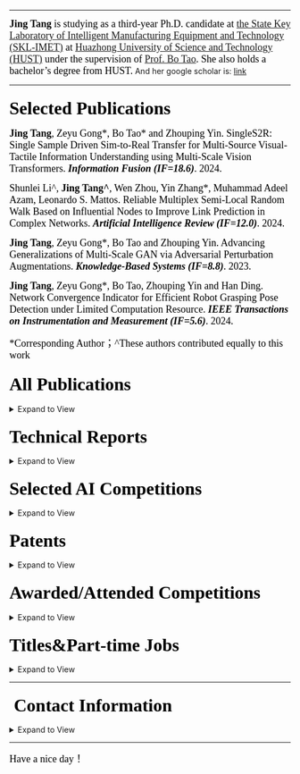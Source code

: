 <!-- ### <font face="Cambria Math" color=black size=6>Welcome to my world 👋</font>-->
<!-- ![GitHub stats](https://github-readme-stats-sigma-five.vercel.app/api?username=vaew&show_icons=true&theme=chartreuse-dark)--> 

---

<font face="Cambria Math" color=black size=4> **Jing Tang** is studying as a third-year Ph.D. candidate at [the State Key Laboratory of Intelligent Manufacturing Equipment and Technology (SKL-IMET)](https://dmet.hust.edu.cn/) at [Huazhong University of Science and Technology (HUST)](https://english.hust.edu.cn/) under the supervision of [Prof. Bo Tao](https://mse.hust.edu.cn/info/1142/1328.htm). She also holds a bachelor’s degree from HUST.</font> And her google scholar is: [link](https://scholar.google.com/citations?hl=en&user=UIH3wxMAAAAJ&view_op=list_works&citft=1&email_for_op=reotnovgib%40gmail.com&gmla=AH70aAU5SkZx1ujAIuCZDcKzzMROXcoDDUZiEcurfeLnLkx7JxzFE8mh5h1-xtaM3v8YxvuuXOguLBajqIfy96MLiO9vbM9FUN4BxWg3rT0igo37vcXbY2VaZ0PQoQR6m1uIBzzOwxA7c5ENaojCdI_9GgVos6W8fXV3HCz4GWBpQd8qmhBp8i1z-s9KgRv13v7gIDa8e_fvpXE6HcqxIEPSRVtrH9ti3A_rbnopybTvFUU)

<!-- 👀 Now I am looking for an internship/full-time job:[resume](https://github.com/vaew/vaew/blob/main/resume.pdf)--> 

---

### <font face="Cambria Math" color=black size=6>Selected Publications</font>

<font face="Cambria Math" color=black size=4> **Jing Tang**, Zeyu Gong*, Bo Tao* and Zhouping Yin. SingleS2R: Single Sample Driven Sim-to-Real Transfer for Multi-Source Visual-Tactile Information Understanding using Multi-Scale Vision Transformers. <b>*Information Fusion (IF=18.6)*</b>. 2024.</font>

<font face="Cambria Math" color=black size=4> Shunlei Li^, **Jing Tang^**, Wen Zhou, Yin Zhang*, Muhammad Adeel Azam, Leonardo S. Mattos. Reliable Multiplex Semi-Local Random Walk Based on Influential Nodes to Improve Link Prediction in Complex Networks. <b>*Artificial Intelligence Review (IF=12.0)*</b>. 2024.</font>

<font face="Cambria Math" color=black size=4> **Jing Tang**, Zeyu Gong*, Bo Tao and Zhouping Yin. Advancing Generalizations of Multi-Scale GAN via Adversarial Perturbation Augmentations. <b>*Knowledge-Based Systems (IF=8.8)*</b>. 2023.</font>

<font face="Cambria Math" color=black size=4> **Jing Tang**, Zeyu Gong*, Bo Tao, Zhouping Yin and Han Ding. Network Convergence Indicator for Efficient Robot Grasping Pose Detection under Limited Computation Resource. <b>*IEEE Transactions on Instrumentation and Measurement (IF=5.6)*</b>. 2024.</font>

<font face="Cambria Math" color=black size=4>*Corresponding Author；^These authors contributed equally to this work </font>

### <font face="Cambria Math" color=black size=6>All Publications</font>

<details>
<summary>Expand to View</summary>
  
1. ***Jing Tang***, Zeyu Gong*, Bo Tao* and Zhouping Yin. SingleS2R: Single Sample Driven Sim-to-Real Transfer for Multi-Source Visual-Tactile Information Understanding using Multi-Scale Vision Transformers. Information Fusion (IF=18.6). 2024.

2. Shunlei Li^, ***Jing Tang***^, Wen Zhou, Yin Zhang*, Muhammad Adeel Azam, Leonardo S. Mattos. Reliable Multiplex Semi-Local Random Walk Based on Influential Nodes to Improve Link Prediction in Complex Networks. Artificial Intelligence Review (IF=12.0). 2024.

3. ***Jing Tang***, Zeyu Gong*, Bo Tao and Zhouping Yin. Advancing Generalizations of Multi-Scale GAN via Adversarial Perturbation Augmentations. Knowledge-Based Systems (IF=8.8). 2023.

4. ***Jing Tang***, Zeyu Gong*, Bo Tao, Zhouping Yin and Han Ding. Network Convergence Indicator for Efficient Robot Grasping Pose Detection under Limited Computation Resource. IEEE Transactions on Instrumentation and Measurement (IF=5.6). 2024.

5. ***Jing Tang***, Zeyu Gong*, Haibin Wu and Bo Tao. RFID-Based Pose Estimation for Moving Objects Using Classification and Phase-Position Transformation. IEEE Sensors Journal (IF=4.3). 2021.

6. ***Jing Tang***^, Ting Zhang^, Zeyu Gong*, Xianjun Huang. High Precision Cervical Precancerous Lesions Classification Method Based on ConvNeXt. Bioengineering (IF=4.6). 2023.

7. ***Jing Tang***^, Kaiwen Zuo^, Hanbing Qin, Binli Luo, Ligang He and Shiyan Tang*. Satisfactory Medical Consultation based on Terminology-Enhanced Information Retrieval and Emotional In-Context Learning. Knowledge-Enhanced Information Retrieval Workshop on European Conference on Information Retrieval (ECIR, CCF-C). 2024.

8. Houcheng Su^, Weihao Luo^, Daixian Liu, Mengzhu Wang*, ***Jing Tang***, Junyan Cheng, Cong Wang, Zhenghan Chen. Sharpness-Aware Model-Agnostic Long-Tailed Domain Generalization.Proceedings of the AAAI Conference on Artificial Intelligence (AAAI, CCF-A). 2024.

9. Hui Feng, Zhenfeng Gu, Yi Zhou, Chao Chen, Ruiwen Hu, ***Jing Tang***, Zeyu Gong*, and Bo Tao. A Cross-media Localization Method for Amphibious Climbing Robot. International Conference on Intelligent Robotics and Applications (ICIRA, EI). 2024.

10. Weiting Peng, ***Jing Tang***, Zeyu Gong*, and Bo Tao. Prediction of Hand Kinematics in Grasping with Mamba-based Graph Convolutional Networks. International Conference on Intelligent Robotics and Applications (**Oral** in ICIRA, EI). 2024.

11. Yafeng Zhang^\*, Zilan Yu^\*, Yu Ang Huang and ***Jing Tang***. CLLMFS: A Contrastive Learning enhanced Large Language Model Framework for Few-Shot Named Entity Recognition. European Conference on Artifical Intelligence (ECAI, CCF-B). 2024.


*Corresponding Author；^These authors contributed equally to this work
</details>

### <font face="Cambria Math" color=black size=6>Technical Reports</font>
<details>
<summary>Expand to View</summary>
  
1. Jiaxi Cui, Liuzhenghao Lv, Jing Wen, Rongsheng Wang, ***Jing Tang***, YongHong Tian, Li Yuan. Machine Mindset: An MBTI Exploration of Large Language Models: https://arxiv.org/abs/2312.12999

2. Jiaxi Cui, Wentao Zhang, ***Jing Tang***, Xudong Tong, Zhenwei Zhang, Amie, Jing Wen, Rongsheng Wang, Pengfei Wu. AnyTaskTune: Advanced Domain-Specific Solutions through Task-Fine-Tuning: https://arxiv.org/abs/2407.07094


</details>

<!-- ### <font face="Cambria Math" color=black size=6>Languages and Tools:</font>-->

<!-- <p align="left"> <a href="https://www.python.org" target="_blank" rel="noreferrer"> <img src="https://raw.githubusercontent.com/devicons/devicon/master/icons/python/python-original.svg" alt="python" width="40" height="40"/> </a> <a href="https://pytorch.org/" target="_blank" rel="noreferrer"> <img src="https://www.vectorlogo.zone/logos/pytorch/pytorch-icon.svg" alt="pytorch" width="40" height="40"/> </a> <a href="https://scikit-learn.org/" target="_blank" rel="noreferrer"> <img src="https://upload.wikimedia.org/wikipedia/commons/0/05/Scikit_learn_logo_small.svg" alt="scikit_learn" width="40" height="40"/> </a> <a href="https://www.tensorflow.org" target="_blank" rel="noreferrer"> <img src="https://www.vectorlogo.zone/logos/tensorflow/tensorflow-icon.svg" alt="tensorflow" width="40" height="40"/> </a> <a href="https://www.w3schools.com/cpp/" target="_blank" rel="noreferrer"> <img src="https://raw.githubusercontent.com/devicons/devicon/master/icons/cplusplus/cplusplus-original.svg" alt="cplusplus" width="40" height="40"/> </a>  <a href="https://www.mathworks.com/" target="_blank" rel="noreferrer"> <img src="https://upload.wikimedia.org/wikipedia/commons/2/21/Matlab_Logo.png" alt="matlab" width="40" height="40"/> </a> <a href="https://www.mysql.com/" target="_blank" rel="noreferrer"> <img src="https://raw.githubusercontent.com/devicons/devicon/master/icons/mysql/mysql-original-wordmark.svg" alt="mysql" width="40" height="40"/> </a> <a href="https://opencv.org/" target="_blank" rel="noreferrer"> <img src="https://www.vectorlogo.zone/logos/opencv/opencv-icon.svg" alt="opencv" width="40" height="40"/> </a> <a href="https://pandas.pydata.org/" target="_blank" rel="noreferrer"> <img src="https://raw.githubusercontent.com/devicons/devicon/2ae2a900d2f041da66e950e4d48052658d850630/icons/pandas/pandas-original.svg" alt="pandas" width="40" height="40"/> </a><a href="https://git-scm.com/" target="_blank" rel="noreferrer"> <img src="https://www.vectorlogo.zone/logos/git-scm/git-scm-icon.svg" alt="git" width="40" height="40"/> </a> <a href="https://www.linux.org/" target="_blank" rel="noreferrer"> <img src="https://raw.githubusercontent.com/devicons/devicon/master/icons/linux/linux-original.svg" alt="linux" width="40" height="40"/> </a> </p> -->

### <font face="Cambria Math" color=black size=6>Selected AI Competitions</font>

<details>
<summary>Expand to View</summary>
<pre>
2023 “天马杯”全国高校科技创新大赛————3D数字人驱动赛道 Rank1 (SOLO)
2023 第二届广州·琶洲算法大赛————智能交通CV大模型赛题 Rank1
2023 天池BMW第三届黑客马拉松————虚拟协同合作赛道&总决赛 Rank1
2022 “移动云杯”算力网络应用创新大赛（行业赛道）工业边缘云应用————叉车周界行人检测专题 Rank1
2023 科大讯飞AI开发者大赛————大视角差图像特征提取及匹配挑战赛 Rank1
2023 “SEED”第四届江苏大数据开发与应用大赛————医疗卫生赛道 Rank1
2024 第三届工业数字孪生大赛————设备预测性维护 二等奖
2023 第二届粤港澳大湾区（黄埔）国际算法算例大赛————看视频说话 Rank2 (Prize Money 200,000 RMB)
2023 第二届粤港澳大湾区（黄埔）国际算法算例大赛————路侧毫米波雷达标定与目标跟踪 Rank2 (Prize Money 200,000 RMB)
2022 天池BMW第二届黑客马拉松————工业质检赛道 Rank2 
2022 CCF-BDCI 基于TPU平台实现人群密度估计 Rank3 (SOLO)
2023 科大讯飞AI开发者大赛————AI量化模型预测挑战赛 Rank3/1717
2023 “SEED”第四届江苏大数据开发与应用大赛————新能源赛道 Rank3/1127
2023 科大讯飞AI开发者大赛————SLAM建图精度挑战赛 Rank3/338
2023 科大讯飞AI开发者大赛————空气质量指数预测挑战赛 Rank3/185
2022 字节跳动安全AI挑战赛————赛道一：基于文本和多模态数据的风险识别（复赛：Emoji复杂文本识别）Rank4 (SOLO)
2022 DIGIX全球校园AI算法精英大赛————车道渲染数据质检 Rank5
2023 CVPR 2023 1st foundation model challenge: Track1 Rank5/1006
2021 第五届"中科星图杯"国际高分遥感图像解译大赛————面向海洋一号可见光图像中海冰目标监测 Rank6
2022 粤港澳大湾区（黄埔）国际算法算例大赛————路侧3D感知算法（百度&清华大学智能产业研究院）Rank6
2019 CSDN×易观算法大赛————PV,UV流量预测 Rank6
2022 “域见杯”医检人工智能开发者大赛————宫颈深部细胞学病变 Rank7/903
2022 “移动云杯”算力网络应用创新大赛（行业赛道）工业边缘云应用————工业旋转机械设备健康状态检测专题 Rank8 (SOLO)
2020 链想家计算科技大赛————同名消歧 赛道一 Rank9
2022 粤港澳大湾区（黄埔）国际算法算例大赛————工业品表面缺陷检测技术（深科技）Rank10
2021 高分辨率遥感影像耕地地块提取挑战赛 排行榜 Rank 5/486 答辩rank10 (SOLO)
2023 Kaggle RSNA Screening Mammography Breast Cancer Detection 银牌 (46/1687)
2023 Kaggle Stable Diffusion————Image to Prompts 银牌 (25/1231)
</pre></details>

### <font face="Cambria Math" color=black size=6>Patents</font>

<details>
<summary>Expand to View</summary>
<pre>
1. <b>唐晶</b>；吴海兵；郭子奇；韩子琴；张文婷；尹周平；陶波，一种基于RFID空间定位技术的抓取式柔性分栋方法；ZL201910875139.3 （发明专利）
2. <b>唐晶</b>；吴海兵；郭子奇；韩子琴；张文婷；尹周平；陶波，基于RFID识别定位技术的精准分拣系统V1.0；2019SR1151524（软件著作权）
3. 瞿浩东；<b>唐晶</b>；张名琦；叶昊聪；凌玲，一种快速自动叠衣装置；ZL202021519420.8 （实用新型专利)
4. 陶波；<b>唐晶</b>；龚泽宇，一种基于轻量级卷积神经网络的抓取位姿检测方法及设备；202111656936.6（发明专利，在申）
5. 龚泽宇; <b>唐晶</b>；陶波; 武翀; 赵子桐，一种基于单个真实样本的触觉图像数据集扩充方法；2023110653126 （发明专利，在申）
6. 龚泽宇; <b>唐晶</b>；陶波; 武翀; 赵子桐，基于多尺度生成对抗网络的经纱图像数据提升方法及系统；202311198479X（发明专利，在申）
7. <b>唐晶</b>；一种基于单张图像进行高精度人头重建的方法、装置和介质；（发明专利，在申）
8. <b>唐晶</b>；周灵，一种基于单张图像及说话人音频进行高精度头部动画生成的方法、装置以及介质；（发明专利，在申）
</pre></details>


### <font face="Cambria Math" color=black size=6>Awarded/Attended Competitions</font>

<details>
<summary>Expand to View</summary>
<pre>
2016 全国高中生物联赛决赛(省级赛区) 二等奖
2016 全国高中数学联赛决赛(省级赛区) 二等奖
2017 ACM-ICPC亚洲区北京站铜奖、最佳女队奖
2017 百度百科全国大学生百科知识竞赛全国总决赛 一等奖
2018 华中科技大学第十三届“瑞萨杯”智能车大赛 第一名
2018 第十届全国大学生数学竞赛（非数学类）二等奖
2018 德州仪器魔力芯动大赛 二等奖
2018 第三届中国3D打印创意设计大赛精英组（高校组）优秀奖
2019 第六届“创青春”中国青年创新创业大赛（互联网组）全国赛 银奖
2019 创行科创冠军赛区域赛 银奖
2019 创行未来企业家项目 启明视障者新“视”界项目组 未来企业家精神奖
2019 第四届中国（国际）3D打印创意设计大赛 高校组 优秀奖
2020 中国移动创客马拉松全国总决赛 第四名
2022 中国联通星空创造营应用创新大赛————AI影像赛道 创客成果组 Rank4 优胜奖
2022 蒙牛校园创新大赛初赛-人工智能在数字化工厂智能制造中的应用 Rank4
2020 中国移动创客马拉松决赛(苏州赛区）第五名
2020 美国大学生数学建模大赛 H奖
2021 海华AI挑战赛·中文阅读理解·技术组 Rank12
2021 CVPR2021 PIC Challenge: 3D Face Reconstruction From Multiple 2D Images Rank13/247
2021 第十一届中兴捧月大赛dijkstra派 流量预测 初赛rank12 复赛：区域优胜奖
2021 CVPR2021 安全AI挑战者计划第六期：防御模型的白盒对抗攻击 Rank 37/1681
2021 厦门火炬高新区高校专业新星挑战大赛 三等奖
2022 “移动云杯”算力网络应用创新大赛（行业赛道）工业边缘云应用————工业旋转机械设备健康状态检测专题 Rank8
2023 数字医疗算法应用创新大赛 生物共融与数字疗法应用赛道 Rank8 优胜奖
2022 字节跳动安全AI挑战赛赛道————基于文本和多模态数据的风险识别（初赛：低分辨率抖音号识别）Rank21
2022 蚂蚁集团绿色计算大赛 流量预测 Rank20
2022 第二届“智联重庆·渝见未来”华为开发者暨智能网联大赛（创新创意赛道）Top20
2022 “移动云杯”算力网络应用创新赛道行业赛道全国总决赛 Rank6
2022 ECCV WCPA Challenge: From Face, Body and Fashion to 3D Virtual Avatars Ⅱ Rank19/594
2022 DataCon大数据安全分析竞赛 网络流量分析赛道 Rank22 (挑战一：挖矿流量检测挑战 100/100分 挑战二：智能蜜罐环境构建 15.45/100分）
2022 山东省第四届数据应用创新创业大赛 数用高校创新创业暨大学生创新创业网络大赛 Rank17 三等奖
2023 International Conference on Neural Computing for Advanced Applications Chinese Diabetes Question Classification Evaluation Task Rank7
2023 WAIC黑客马拉松————工业赛道“AI引领未来工厂”工业人工智能竞赛 蓝鼎奖
2023 天池魔搭社区Create@AI黑客马拉松 人气队伍奖
2023 “领军挂帅，就在佛山” 佛山助企引才精英人才大赛————金融行业赛道 点睛探花奖（三等奖）
2023 第一届全国互联网创新大赛 赛题一：面向生产设备多源数据融合的预测性维护和故障智能诊断 初赛Rank2 复赛Rank11
2023 科大讯飞开发者大赛 农民身份识别挑战赛 Rank28/1163
2023 百度大模型应用挑战赛 优秀作品奖
2023 阿里云Create@AI创客松 最具实用价值奖
2023 丝绸之路女性创新设计大赛————工业产品类 优秀奖
2023 第一届OPENAIGC开发者大赛 高校组 优秀作品奖
2023 百度智能云千帆大模型平台马拉松 创新实验奖
2023 第四届综合交通创新创业大赛 优秀奖
2023 “大运河杯”数据开发应用创新大赛————数字信用赛道 三等奖（Rank4）
2023 北京大数据技能大赛————数据传感创新赛道 最佳应用创新奖
</pre></details> 


### <font face="Cambria Math" color=black size=6>Titles&Part-time Jobs</font>

<details>
<summary>Expand to View</summary>
<pre>
* <font face="Cambria Math" color=black size=4>Zlab Member</font>
* <font face="Cambria Math" color=black size=4>Kaggle Expert</font>
* <font face="Cambria Math" color=black size=4>Datawhale Member</font>
* <font face="Cambria Math" color=black size=4>Chamd5 AI Lab Leader</font>
* <font face="Cambria Math" color=black size=4>Miracle Plus F23 Member</font>
* <font face="Cambria Math" color=black size=4>China Mobile Star Partner</font>
* <font face="Cambria Math" color=black size=4>FOCUS Team Visual Group Mentor</font>
* <font face="Cambria Math" color=black size=4>PaddlePaddle Developers Expert</font>
* <font face="Cambria Math" color=black size=4>United Nations #TEACH GIRLS CODING Volunteer Mentor</font>
</pre></details>


---

### <font face="Cambria Math" color=black size=6> Contact Information</font>

<details>
<summary>Expand to View</summary>
<pre>
<font face="Cambria Math" color=black size=4>Jing Tang Ph.D. Candidate</font>
<font face="Cambria Math" color=black size=4>School of Mechanical Science & Engineering</font>
<font face="Cambria Math" color=black size=4>State Key Laboratory of Intelligent Manufacturing Equipment and Technology</font>
<font face="Cambria Math" color=black size=4>Huazhong University of Science & Technology</font>
<font face="Cambria Math" color=black size=4>Wuhan, Hubei, P. R. China (430074)</font>
<font face="Cambria Math" color=black size=4>Email: j_tang@hust.edu.cn / focusers@163.com </font>
</pre></details> 



---

<font face="Cambria Math" color=black size=4>Have a nice day！</font>

